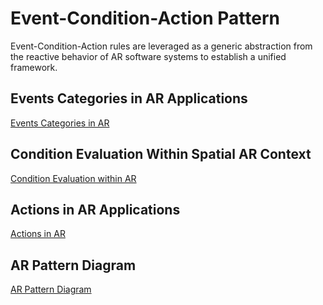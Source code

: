 # Event-Condition-Action Pattern

Event-Condition-Action rules are leveraged as a generic abstraction from the reactive behavior of AR software systems to establish a unified framework.

## Events Categories in AR Applications

[Events Categories in AR](events.md)

## Condition Evaluation Within Spatial AR Context

[Condition Evaluation within AR](condition-evaluation.md)

## Actions in AR Applications

[Actions in AR](actions.md)

## AR Pattern Diagram

[AR Pattern Diagram](../../../diagram)


